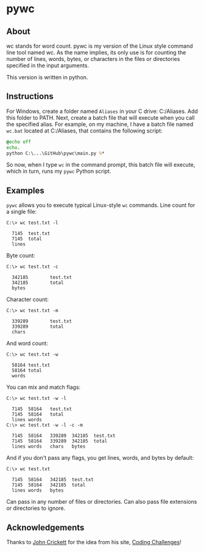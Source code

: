 # pywc

## About
wc stands for word count. pywc is my version of the Linux style command line tool named wc. As the name implies, its only use is for counting the number of lines, words, bytes, or characters in the files or directories specified in the input arguments. 

This version is written in python. 

## Instructions
For Windows, create a folder named `Aliases` in your C drive: C:/Aliases. Add this folder to PATH. Next, create a batch file that will execute when you call the specified alias. For example, on my machine, I have a batch file named `wc.bat` located at C:/Aliases, that contains the following script:

```bat
@echo off
echo.
python C:\...\GitHub\pywc\main.py %*
```

So now, when I type `wc` in the command prompt, this batch file will execute, which in turn, runs my `pywc` Python script. 

## Examples

`pywc` allows you to execute typical Linux-style `wc` commands. Line count for a single file:

```console
C:\> wc test.txt -l

  7145  test.txt
  7145  total
  lines
```

Byte count:

```console
C:\> wc test.txt -c

  342185        test.txt
  342185        total
  bytes
```

Character count:

```console
C:\> wc test.txt -m

  339289        test.txt
  339289        total
  chars
```

And word count:

```console
C:\> wc test.txt -w

  58164 test.txt
  58164 total
  words
```

You can mix and match flags:

```console
C:\> wc test.txt -w -l

  7145  58164   test.txt
  7145  58164   total
  lines words
C:\> wc test.txt -w -l -c -m

  7145  58164   339289  342185  test.txt
  7145  58164   339289  342185  total
  lines words   chars   bytes
```

And if you don't pass any flags, you get lines, words, and bytes by default:

```console
C:\> wc test.txt

  7145  58164   342185  test.txt
  7145  58164   342185  total
  lines words   bytes
```

Can pass in any number of files or directories. Can also pass file extensions or directories to ignore. 

## Acknowledgements
Thanks to [John Crickett](https://github.com/JohnCrickett) for the idea from his site, [Coding Challenges](https://codingchallenges.fyi/challenges/challenge-wc)! 